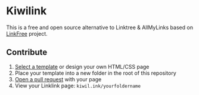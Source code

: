 # Kiwilink
This is a free and open source alternative to Linktree & AllMyLinks based on [LinkFree](https://github.com/MichaelBarney/LinkFree) project.

## Contribute
1. [Select a template](https://github.com/MichaelBarney/LinkFree/tree/master/Templates) or design your own HTML/CSS page
1. Place your template into a new folder in the root of this repository
1. [Open a pull request](https://github.com/rtdev-com/kiwilink/compare) with your page
1. View your Linklink page: `kiwil.ink/yourfoldername`

